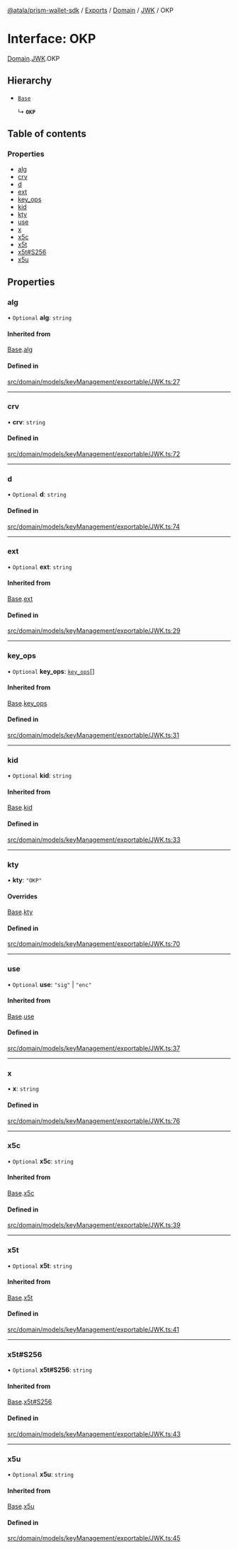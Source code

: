 [@atala/prism-wallet-sdk](../README.md) / [Exports](../modules.md) / [Domain](../modules/Domain.md) / [JWK](../modules/Domain.JWK.md) / OKP

# Interface: OKP

[Domain](../modules/Domain.md).[JWK](../modules/Domain.JWK.md).OKP

## Hierarchy

- [`Base`](Domain.JWK.Base.md)

  ↳ **`OKP`**

## Table of contents

### Properties

- [alg](Domain.JWK.OKP.md#alg)
- [crv](Domain.JWK.OKP.md#crv)
- [d](Domain.JWK.OKP.md#d)
- [ext](Domain.JWK.OKP.md#ext)
- [key\_ops](Domain.JWK.OKP.md#key_ops)
- [kid](Domain.JWK.OKP.md#kid)
- [kty](Domain.JWK.OKP.md#kty)
- [use](Domain.JWK.OKP.md#use)
- [x](Domain.JWK.OKP.md#x)
- [x5c](Domain.JWK.OKP.md#x5c)
- [x5t](Domain.JWK.OKP.md#x5t)
- [x5t#S256](Domain.JWK.OKP.md#x5t#s256)
- [x5u](Domain.JWK.OKP.md#x5u)

## Properties

### alg

• `Optional` **alg**: `string`

#### Inherited from

[Base](Domain.JWK.Base.md).[alg](Domain.JWK.Base.md#alg)

#### Defined in

[src/domain/models/keyManagement/exportable/JWK.ts:27](https://github.com/input-output-hk/atala-prism-wallet-sdk-ts/blob/47ec1c8/src/domain/models/keyManagement/exportable/JWK.ts#L27)

___

### crv

• **crv**: `string`

#### Defined in

[src/domain/models/keyManagement/exportable/JWK.ts:72](https://github.com/input-output-hk/atala-prism-wallet-sdk-ts/blob/47ec1c8/src/domain/models/keyManagement/exportable/JWK.ts#L72)

___

### d

• `Optional` **d**: `string`

#### Defined in

[src/domain/models/keyManagement/exportable/JWK.ts:74](https://github.com/input-output-hk/atala-prism-wallet-sdk-ts/blob/47ec1c8/src/domain/models/keyManagement/exportable/JWK.ts#L74)

___

### ext

• `Optional` **ext**: `string`

#### Inherited from

[Base](Domain.JWK.Base.md).[ext](Domain.JWK.Base.md#ext)

#### Defined in

[src/domain/models/keyManagement/exportable/JWK.ts:29](https://github.com/input-output-hk/atala-prism-wallet-sdk-ts/blob/47ec1c8/src/domain/models/keyManagement/exportable/JWK.ts#L29)

___

### key\_ops

• `Optional` **key\_ops**: [`key_ops`](../modules/Domain.JWK.md#key_ops)[]

#### Inherited from

[Base](Domain.JWK.Base.md).[key_ops](Domain.JWK.Base.md#key_ops)

#### Defined in

[src/domain/models/keyManagement/exportable/JWK.ts:31](https://github.com/input-output-hk/atala-prism-wallet-sdk-ts/blob/47ec1c8/src/domain/models/keyManagement/exportable/JWK.ts#L31)

___

### kid

• `Optional` **kid**: `string`

#### Inherited from

[Base](Domain.JWK.Base.md).[kid](Domain.JWK.Base.md#kid)

#### Defined in

[src/domain/models/keyManagement/exportable/JWK.ts:33](https://github.com/input-output-hk/atala-prism-wallet-sdk-ts/blob/47ec1c8/src/domain/models/keyManagement/exportable/JWK.ts#L33)

___

### kty

• **kty**: ``"OKP"``

#### Overrides

[Base](Domain.JWK.Base.md).[kty](Domain.JWK.Base.md#kty)

#### Defined in

[src/domain/models/keyManagement/exportable/JWK.ts:70](https://github.com/input-output-hk/atala-prism-wallet-sdk-ts/blob/47ec1c8/src/domain/models/keyManagement/exportable/JWK.ts#L70)

___

### use

• `Optional` **use**: ``"sig"`` \| ``"enc"``

#### Inherited from

[Base](Domain.JWK.Base.md).[use](Domain.JWK.Base.md#use)

#### Defined in

[src/domain/models/keyManagement/exportable/JWK.ts:37](https://github.com/input-output-hk/atala-prism-wallet-sdk-ts/blob/47ec1c8/src/domain/models/keyManagement/exportable/JWK.ts#L37)

___

### x

• **x**: `string`

#### Defined in

[src/domain/models/keyManagement/exportable/JWK.ts:76](https://github.com/input-output-hk/atala-prism-wallet-sdk-ts/blob/47ec1c8/src/domain/models/keyManagement/exportable/JWK.ts#L76)

___

### x5c

• `Optional` **x5c**: `string`

#### Inherited from

[Base](Domain.JWK.Base.md).[x5c](Domain.JWK.Base.md#x5c)

#### Defined in

[src/domain/models/keyManagement/exportable/JWK.ts:39](https://github.com/input-output-hk/atala-prism-wallet-sdk-ts/blob/47ec1c8/src/domain/models/keyManagement/exportable/JWK.ts#L39)

___

### x5t

• `Optional` **x5t**: `string`

#### Inherited from

[Base](Domain.JWK.Base.md).[x5t](Domain.JWK.Base.md#x5t)

#### Defined in

[src/domain/models/keyManagement/exportable/JWK.ts:41](https://github.com/input-output-hk/atala-prism-wallet-sdk-ts/blob/47ec1c8/src/domain/models/keyManagement/exportable/JWK.ts#L41)

___

### x5t#S256

• `Optional` **x5t#S256**: `string`

#### Inherited from

[Base](Domain.JWK.Base.md).[x5t#S256](Domain.JWK.Base.md#x5t#s256)

#### Defined in

[src/domain/models/keyManagement/exportable/JWK.ts:43](https://github.com/input-output-hk/atala-prism-wallet-sdk-ts/blob/47ec1c8/src/domain/models/keyManagement/exportable/JWK.ts#L43)

___

### x5u

• `Optional` **x5u**: `string`

#### Inherited from

[Base](Domain.JWK.Base.md).[x5u](Domain.JWK.Base.md#x5u)

#### Defined in

[src/domain/models/keyManagement/exportable/JWK.ts:45](https://github.com/input-output-hk/atala-prism-wallet-sdk-ts/blob/47ec1c8/src/domain/models/keyManagement/exportable/JWK.ts#L45)
